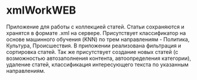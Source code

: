 # xmlWorkWEB

Приложение для работы с коллекцией статей.
Статьи сохраняются и хранятся в формате .xml на сервере.
Присутствует классификатор на основе машинного обучения (KNN) по трем направлениям - Политика, Культура, Происшествия.
В приложении реализована фильтрация и сортировка статей.
Так же присутствует создание новых статей (с возможностью автозаполнения контента, автоопределения категории), удаление статей, классификация интересующего текста по указанным направлениям.
